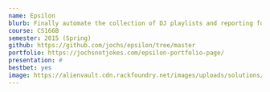 ```yaml
---
name: Epsilon
blurb: Finally automate the collection of DJ playlists and reporting for campus radio stations
course: CS166B
semester: 2015 (Spring)
github: https://github.com/jochs/epsilon/tree/master
portfolio: https://jochsnotjokes.com/epsilon-portfolio-page/
presentation: #
bestbet: yes
image: https://alienvault.cdn.rackfoundry.net/images/uploads/solutions/mssp/mssp-managed-services-icon.png
---
```

